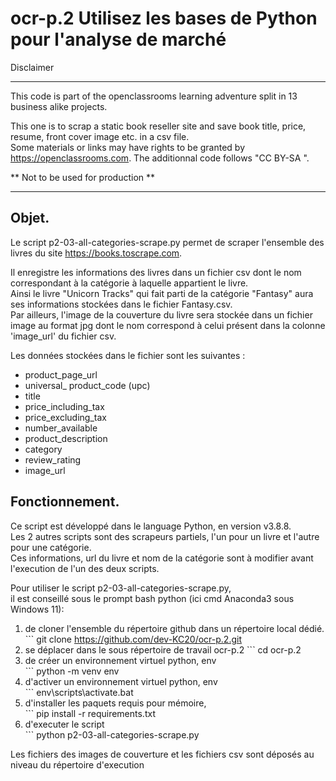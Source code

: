 # ocr-p.2 Utilisez les bases de Python pour l'analyse de marché

Disclaimer

---

This code is part of the openclassrooms learning adventure split in 13 business alike projects.  
  
  
This one is to scrap a static book reseller site and save book title, price, resume, front cover image etc. in a csv file.  
Some materials or links may have rights to be granted by https://openclassrooms.com. 
The additionnal code follows "CC BY-SA ".
  
** Not to be used for production **  


---
## Objet.  
  
Le script p2-03-all-categories-scrape.py permet de scraper l'ensemble des livres du site https://books.toscrape.com.  

Il enregistre les informations des livres dans un fichier csv dont le nom correspondant à la catégorie à laquelle appartient le livre.  
Ainsi le livre "Unicorn Tracks" qui fait parti de la catégorie "Fantasy" aura ses informations stockées dans le fichier Fantasy.csv.  
Par ailleurs, l'image de la couverture du livre sera stockée dans un fichier image au format jpg dont le nom correspond à celui présent dans la colonne 'image_url' du fichier csv.  

  
Les données stockées dans le fichier sont les suivantes :  

* product_page_url
* universal_ product_code (upc)
* title
* price_including_tax
* price_excluding_tax
* number_available
* product_description
* category
* review_rating
* image_url


## Fonctionnement.

Ce script est développé dans le language Python, en version v3.8.8.  
Les 2 autres scripts sont des scrapeurs partiels, l'un pour un livre et l'autre pour une catégorie.   
Ces informations, url du livre et nom de la catégorie sont à modifier avant l'execution de l'un des deux scripts.  
  

Pour utiliser le script p2-03-all-categories-scrape.py,   
il est conseillé sous le prompt bash python (ici cmd Anaconda3 sous Windows 11):  
1. de cloner l'ensemble du répertoire github dans un répertoire local dédié.  
        ``` git clone https://github.com/dev-KC20/ocr-p.2.git  
2. se déplacer dans le sous répertoire de travail ocr-p.2
        ``` cd ocr-p.2
3. de créer un environnement virtuel python, env  
        ``` python -m venv env  
4. d'activer un environnement virtuel python, env  
        ``` env\scripts\activate.bat  
5. d'installer les paquets requis pour mémoire,   
        ``` pip install -r requirements.txt  
6. d'executer le script  
        ``` python p2-03-all-categories-scrape.py    
  
Les fichiers des images de couverture et les fichiers csv sont déposés au niveau du répertoire d'execution    




